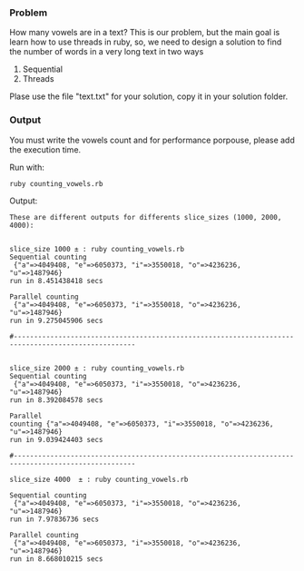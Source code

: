 ### Problem

How many vowels are in a text? This is our problem, but the main goal is
learn how to use threads in ruby, so, we need to design a solution to find
the number of words in a very long text in two ways

1. Sequential
2. Threads


Plase use the file "text.txt" for your solution, copy it in your solution
folder.


### Output

You must write the vowels count and for performance porpouse, please add
the execution time.

Run with:

    ruby counting_vowels.rb

Output:

    These are different outputs for differents slice_sizes (1000, 2000, 4000):


    slice_size 1000 ± : ruby counting_vowels.rb
    Sequential counting
     {"a"=>4049408, "e"=>6050373, "i"=>3550018, "o"=>4236236, "u"=>1487946}
    run in 8.451438418 secs

    Parallel counting
     {"a"=>4049408, "e"=>6050373, "i"=>3550018, "o"=>4236236, "u"=>1487946}
    run in 9.275045906 secs

    #----------------------------------------------------------------------------------------------------


    slice_size 2000 ± : ruby counting_vowels.rb
    Sequential counting
     {"a"=>4049408, "e"=>6050373, "i"=>3550018, "o"=>4236236, "u"=>1487946}
    run in 8.392084578 secs

    Parallel
    counting {"a"=>4049408, "e"=>6050373, "i"=>3550018, "o"=>4236236, "u"=>1487946}
    run in 9.039424403 secs

    #----------------------------------------------------------------------------------------------------

    slice_size 4000  ± : ruby counting_vowels.rb

    Sequential counting
     {"a"=>4049408, "e"=>6050373, "i"=>3550018, "o"=>4236236, "u"=>1487946}
    run in 7.97836736 secs

    Parallel counting
     {"a"=>4049408, "e"=>6050373, "i"=>3550018, "o"=>4236236, "u"=>1487946}
    run in 8.668010215 secs
